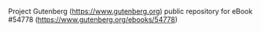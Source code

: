 Project Gutenberg (https://www.gutenberg.org) public repository for
eBook #54778 (https://www.gutenberg.org/ebooks/54778)
